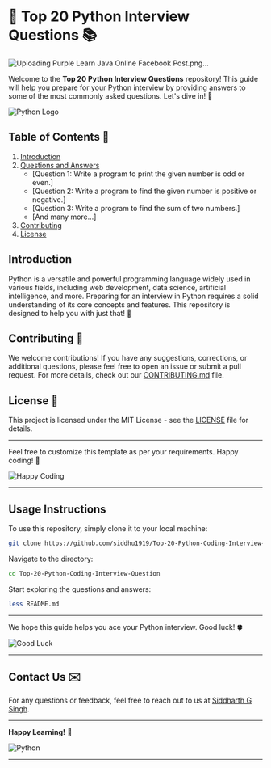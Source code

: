 
# 🐍 Top 20 Python Interview Questions 📚
![Uploading Purple Learn Java Online Facebook Post.png…]()




Welcome to the **Top 20 Python Interview Questions** repository! This guide will help you prepare for your Python interview by providing answers to some of the most commonly asked questions. Let's dive in! 🚀

![Python Logo](https://www.python.org/static/community_logos/python-logo-master-v3-TM.png)
## Table of Contents 📜

1. [Introduction](#introduction)
2. [Questions and Answers](#questions-and-answers)
    - [Question 1: Write a program to print the given number is odd or even.]
    - [Question 2: Write a program to find the given number is positive or negative.]
    - [Question 3: Write a program to find the sum of two numbers.]
    - [And many more...]
3. [Contributing](#contributing)
4. [License](#license)

## Introduction

Python is a versatile and powerful programming language widely used in various fields, including web development, data science, artificial intelligence, and more. Preparing for an interview in Python requires a solid understanding of its core concepts and features. This repository is designed to help you with just that! 🎯


## Contributing 🤝

We welcome contributions! If you have any suggestions, corrections, or additional questions, please feel free to open an issue or submit a pull request. For more details, check out our [CONTRIBUTING.md](CONTRIBUTING.md) file.

## License 📄

This project is licensed under the MIT License - see the [LICENSE](LICENSE) file for details.

---

Feel free to customize this template as per your requirements. Happy coding! 🎉

![Happy Coding](https://media.giphy.com/media/26tn33aiTi1jkl6H6/giphy.gif)

---

## Usage Instructions

To use this repository, simply clone it to your local machine:

```bash
git clone https://github.com/siddhu1919/Top-20-Python-Coding-Interview-Question.git
```

Navigate to the directory:

```bash
cd Top-20-Python-Coding-Interview-Question
```

Start exploring the questions and answers:

```bash
less README.md
```

---

We hope this guide helps you ace your Python interview. Good luck! 🍀

![Good Luck](https://media.giphy.com/media/l0HlNQ03J5JxX6lva/giphy.gif)

---

## Contact Us ✉️

For any questions or feedback, feel free to reach out to us at [Siddharth G Singh](https://www.linkedin.com/in/siddharth-g-singh-46b610201/).

---

**Happy Learning!** 🌟

![Python](https://www.python.org/static/community_logos/python-logo.png)

---


